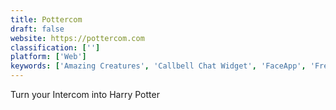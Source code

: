 ```yaml
---
title: Pottercom
draft: false 
website: https://pottercom.com
classification: ['']
platform: ['Web']
keywords: ['Amazing Creatures', 'Callbell Chat Widget', 'FaceApp', 'Free Knowledge Base by Dashly', 'Get Peanutized', 'Halloween Twitter Name Generator', 'HelpCrunch Knowledge Base', 'Instructables Halloween', 'Intercom', 'Lapa Studios', 'Login Critter', 'Mutiny', 'MyIdol', 'Quiver Pumpkins', 'Reply Now', 'Userlist']
---
```

Turn your Intercom into Harry Potter